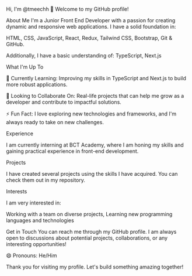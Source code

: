 Hi, I'm @tmeechh
👋 Welcome to my GitHub profile!

About Me
I'm a Junior Front End Developer with a passion for creating dynamic and responsive web applications. I have a solid foundation in:

HTML,
CSS,
JavaScript,
React,
Redux,
Tailwind CSS,
Bootstrap,
Git & GitHub.


Additionally, I have a basic understanding of:
TypeScript,
Next.js


What I'm Up To

🌱 Currently Learning: Improving my skills in TypeScript and Next.js to build more robust applications.

💞️ Looking to Collaborate On: Real-life projects that can help me grow as a developer and contribute to impactful solutions.

⚡ Fun Fact: I love exploring new technologies and frameworks, and I'm always ready to take on new challenges.


Experience

I am currently interning at BCT Academy, where I am honing my skills and gaining practical experience in front-end development.

Projects

I have created several projects using the skills I have acquired. You can check them out in my repository.

Interests

I am very interested in:

Working with a team on diverse projects,
Learning new programming languages and technologies

Get in Touch
You can reach me through my GitHub profile. I am always open to discussions about potential projects, collaborations, or any interesting opportunities!

😄 Pronouns: He/Him

Thank you for visiting my profile. Let's build something amazing together!
